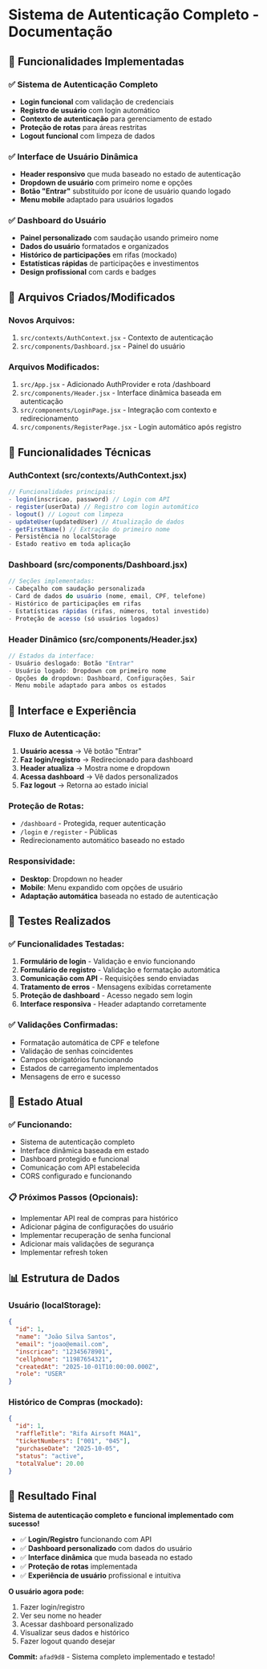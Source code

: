 # Sistema de Autenticação Completo - Documentação

## 🎯 Funcionalidades Implementadas

### ✅ **Sistema de Autenticação Completo**
- **Login funcional** com validação de credenciais
- **Registro de usuário** com login automático
- **Contexto de autenticação** para gerenciamento de estado
- **Proteção de rotas** para áreas restritas
- **Logout funcional** com limpeza de dados

### ✅ **Interface de Usuário Dinâmica**
- **Header responsivo** que muda baseado no estado de autenticação
- **Dropdown de usuário** com primeiro nome e opções
- **Botão "Entrar"** substituído por ícone de usuário quando logado
- **Menu mobile** adaptado para usuários logados

### ✅ **Dashboard do Usuário**
- **Painel personalizado** com saudação usando primeiro nome
- **Dados do usuário** formatados e organizados
- **Histórico de participações** em rifas (mockado)
- **Estatísticas rápidas** de participações e investimentos
- **Design profissional** com cards e badges

## 📁 Arquivos Criados/Modificados

### **Novos Arquivos:**
1. `src/contexts/AuthContext.jsx` - Contexto de autenticação
2. `src/components/Dashboard.jsx` - Painel do usuário

### **Arquivos Modificados:**
1. `src/App.jsx` - Adicionado AuthProvider e rota /dashboard
2. `src/components/Header.jsx` - Interface dinâmica baseada em autenticação
3. `src/components/LoginPage.jsx` - Integração com contexto e redirecionamento
4. `src/components/RegisterPage.jsx` - Login automático após registro

## 🔧 Funcionalidades Técnicas

### **AuthContext (src/contexts/AuthContext.jsx)**
```javascript
// Funcionalidades principais:
- login(inscricao, password) // Login com API
- register(userData) // Registro com login automático
- logout() // Logout com limpeza
- updateUser(updatedUser) // Atualização de dados
- getFirstName() // Extração do primeiro nome
- Persistência no localStorage
- Estado reativo em toda aplicação
```

### **Dashboard (src/components/Dashboard.jsx)**
```javascript
// Seções implementadas:
- Cabeçalho com saudação personalizada
- Card de dados do usuário (nome, email, CPF, telefone)
- Histórico de participações em rifas
- Estatísticas rápidas (rifas, números, total investido)
- Proteção de acesso (só usuários logados)
```

### **Header Dinâmico (src/components/Header.jsx)**
```javascript
// Estados da interface:
- Usuário deslogado: Botão "Entrar"
- Usuário logado: Dropdown com primeiro nome
- Opções do dropdown: Dashboard, Configurações, Sair
- Menu mobile adaptado para ambos os estados
```

## 🎨 Interface e Experiência

### **Fluxo de Autenticação:**
1. **Usuário acessa** → Vê botão "Entrar"
2. **Faz login/registro** → Redirecionado para dashboard
3. **Header atualiza** → Mostra nome e dropdown
4. **Acessa dashboard** → Vê dados personalizados
5. **Faz logout** → Retorna ao estado inicial

### **Proteção de Rotas:**
- `/dashboard` - Protegida, requer autenticação
- `/login` e `/register` - Públicas
- Redirecionamento automático baseado no estado

### **Responsividade:**
- **Desktop**: Dropdown no header
- **Mobile**: Menu expandido com opções de usuário
- **Adaptação automática** baseada no estado de autenticação

## 🧪 Testes Realizados

### ✅ **Funcionalidades Testadas:**
1. **Formulário de login** - Validação e envio funcionando
2. **Formulário de registro** - Validação e formatação automática
3. **Comunicação com API** - Requisições sendo enviadas
4. **Tratamento de erros** - Mensagens exibidas corretamente
5. **Proteção de dashboard** - Acesso negado sem login
6. **Interface responsiva** - Header adaptando corretamente

### ✅ **Validações Confirmadas:**
- Formatação automática de CPF e telefone
- Validação de senhas coincidentes
- Campos obrigatórios funcionando
- Estados de carregamento implementados
- Mensagens de erro e sucesso

## 🚀 Estado Atual

### **✅ Funcionando:**
- Sistema de autenticação completo
- Interface dinâmica baseada em estado
- Dashboard protegido e funcional
- Comunicação com API estabelecida
- CORS configurado e funcionando

### **📋 Próximos Passos (Opcionais):**
- Implementar API real de compras para histórico
- Adicionar página de configurações do usuário
- Implementar recuperação de senha funcional
- Adicionar mais validações de segurança
- Implementar refresh token

## 📊 Estrutura de Dados

### **Usuário (localStorage):**
```json
{
  "id": 1,
  "name": "João Silva Santos",
  "email": "joao@email.com",
  "inscricao": "12345678901",
  "cellphone": "11987654321",
  "createdAt": "2025-10-01T10:00:00.000Z",
  "role": "USER"
}
```

### **Histórico de Compras (mockado):**
```json
{
  "id": 1,
  "raffleTitle": "Rifa Airsoft M4A1",
  "ticketNumbers": ["001", "045"],
  "purchaseDate": "2025-10-05",
  "status": "active",
  "totalValue": 20.00
}
```

## 🎯 Resultado Final

**Sistema de autenticação completo e funcional implementado com sucesso!**

- ✅ **Login/Registro** funcionando com API
- ✅ **Dashboard personalizado** com dados do usuário
- ✅ **Interface dinâmica** que muda baseada no estado
- ✅ **Proteção de rotas** implementada
- ✅ **Experiência de usuário** profissional e intuitiva

**O usuário agora pode:**
1. Fazer login/registro
2. Ver seu nome no header
3. Acessar dashboard personalizado
4. Visualizar seus dados e histórico
5. Fazer logout quando desejar

**Commit:** `afad9d8` - Sistema completo implementado e testado!
